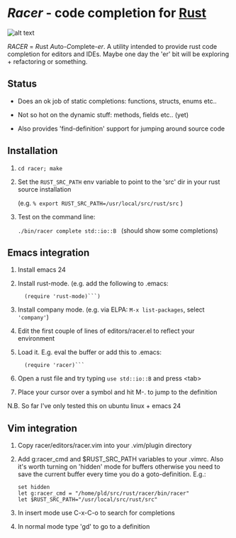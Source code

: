 # *Racer* - code completion for [Rust](http://www.rust-lang.org/)

![alt text](https://github.com/phildawes/racer/raw/master/images/racer1.png "Racer emacs session")

*RACER* = *R*ust *A*uto-*C*omplete-*er*. A utility intended to provide rust code completion for editors and IDEs. Maybe one day the 'er' bit will be exploring + refactoring or something.

## Status

- Does an ok job of static completions: functions, structs, enums etc.. 

- Not so hot on the dynamic stuff: methods, fields etc.. (yet)

- Also provides 'find-definition' support for jumping around source code

## Installation

1. ```cd racer; make```

2. Set the ```RUST_SRC_PATH``` env variable to point to the 'src' dir in your rust source installation

   (e.g. ```% export RUST_SRC_PATH=/usr/local/src/rust/src``` )

3. Test on the command line: 

   ```./bin/racer complete std::io::B ```  (should show some completions)


## Emacs integration

1. Install emacs 24

2. Install rust-mode. (e.g. add the following to .emacs:

   ```(add-to-list 'load-path "<rust-srcdir>/src/etc/emacs/")
     (require 'rust-mode)```)

3. Install company mode. (e.g. via ELPA: ```M-x list-packages```, select ```'company'```)

4. Edit the first couple of lines of editors/racer.el to reflect your environment

5. Load it. E.g. eval the buffer or add this to .emacs:

   ```(add-to-list 'load-path "<path-to-racer>/editors")
     (require 'racer)```

6. Open a rust file and try typing ```use std::io::B``` and press \<tab\>

7. Place your cursor over a symbol and hit M-. to jump to the definition

N.B. So far I've only tested this on ubuntu linux + emacs 24

## Vim integration

1. Copy racer/editors/racer.vim into your .vim/plugin directory

2. Add g:racer_cmd and $RUST_SRC_PATH variables to your .vimrc. Also it's worth turning on 'hidden' mode for buffers otherwise you need to save the current buffer every time you do a goto-definition. E.g.:

     ```
     set hidden
     let g:racer_cmd = "/home/pld/src/rust/racer/bin/racer"
     let $RUST_SRC_PATH="/usr/local/src/rust/src"
     ```

3. In insert mode use C-x-C-o to search for completions

4. In normal mode type 'gd' to go to a definition
